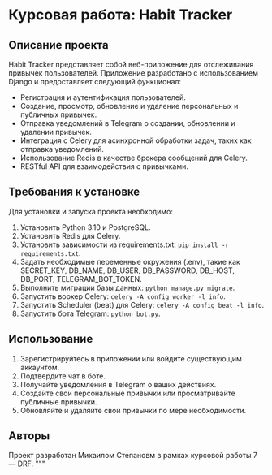 # Курсовая работа: Habit Tracker

## Описание проекта

Habit Tracker представляет собой веб-приложение для отслеживания привычек пользователей. Приложение разработано с использованием Django и предоставляет следующий функционал:

- Регистрация и аутентификация пользователей.
- Создание, просмотр, обновление и удаление персональных и публичных привычек.
- Отправка уведомлений в Telegram о создании, обновлении и удалении привычек.
- Интеграция с Celery для асинхронной обработки задач, таких как отправка уведомлений.
- Использование Redis в качестве брокера сообщений для Celery.
- RESTful API для взаимодействия с привычками.

## Требования к установке

Для установки и запуска проекта необходимо:

1. Установить Python 3.10 и PostgreSQL.
2. Установить Redis для Celery.
3. Установить зависимости из requirements.txt: 
```pip install -r requirements.txt```.
4. Задать необходимые переменные окружения (.env), такие как SECRET_KEY, DB_NAME, DB_USER, DB_PASSWORD, DB_HOST, DB_PORT, TELEGRAM_BOT_TOKEN.
5. Выполнить миграции базы данных: 
```python manage.py migrate```.
6. Запустить воркер Celery: 
```celery -A config worker -l info```.
7. Запустить Scheduler (beat) для Celery:
```celery -A config beat -l info```.
8. Запустить бота Telegram: 
```python bot.py```.

## Использование

1. Зарегистрируйтесь в приложении или войдите существующим аккаунтом.
2. Подтвердите чат в боте. 
3. Получайте уведомления в Telegram о ваших действиях.
4. Создайте свои персональные привычки или просматривайте публичные привычки.
5. Обновляйте и удаляйте свои привычки по мере необходимости.

## Авторы

Проект разработан Михаилом Степановм в рамках курсовой работы 7 — DRF.
"""
